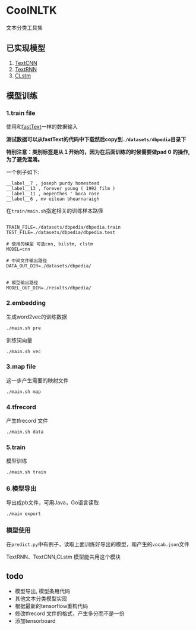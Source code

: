 # CoolNLTK

文本分类工具集

## 已实现模型
1. [TextCNN](https://arxiv.org/abs/1408.5882)
2. [TextRNN](https://www.ijcai.org/Proceedings/16/Papers/408.pdf)
3. [CLstm](https://arxiv.org/abs/1602.06291)

## 模型训练

### 1.train file
使用和[fastText](https://github.com/facebookresearch/fastText)一样的数据输入

**测试数据可以从fastText的代码中下载然后copy到```./datasets/dbpedia```目录下**

**特别注意：类别标签是从１开始的，因为在后面训练的时候需要做pad 0 的操作,为了避免混淆。**

一个例子如下:
```
__label__7 , joseph purdy homestead
__label__13 , forever young ( 1992 film )
__label__11 , nepenthes ' boca rose
__label__6 , mv eilean bhearnaraigh

```
在```train/main.sh```指定相关的训练样本路径

```shell

TRAIN_FILE=./datasets/dbpedia/dbpedia.train
TEST_FILE=./datasets/dbpedia/dbpedia.test

# 使用的模型 可选cnn, bilstm, clstm
MODEL=cnn

# 中间文件输出路径
DATA_OUT_DIR=./datasets/dbpedia/


# 模型输出路径
MODEL_OUT_DIR=./results/dbpedia/
```

### 2.embedding
生成word2vec的训练数据
```bash
./main.sh pre
```

训练词向量
```bash
./main.sh vec
```

### 3.map file

这一步产生需要的映射文件

```bash
./main.sh map
```

### 4.tfrecord

产生tfrecord 文件

```bash
./main.sh data
```

### 5.train
模型训练
```bash
./main.sh train
```

### 6.模型导出
导出成pb文件，可用Java，Go语言读取

```bash
./main export
```

### 模型使用
在```predict.py```中有例子，读取上面训练好导出的模型，和产生的```vocab.json```文件

TextRNN、TextCNN,CLstm 模型能共用这个模块


## todo
* 模型导出, 模型条用代码
* 其他文本分类模型实现
* 根据最新的tensorflow重构代码
* 修改tfrecord 文件的格式，产生多分而不是一份
* 添加tensorboard　


